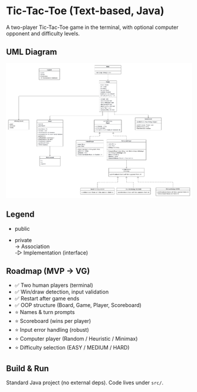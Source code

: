 # Tic-Tac-Toe (Text-based, Java)

A two-player Tic-Tac-Toe game in the terminal, with optional computer opponent and difficulty levels.

## UML Diagram
![UML Diagram](docs/treirad-uml.png)

## Legend
+ public  
- private  
→ Association  
-▷ Implementation (interface)

## Roadmap (MVP → VG)
- ✅ Two human players (terminal)
- ✅ Win/draw detection, input validation
- ✅ Restart after game ends
- ✅ OOP structure (Board, Game, Player, Scoreboard)
- ⭐ Names & turn prompts
- ⭐ Scoreboard (wins per player)
- ⭐ Input error handling (robust)
- ⭐ Computer player (Random / Heuristic / Minimax)
- ⭐ Difficulty selection (EASY / MEDIUM / HARD)

## Build & Run
Standard Java project (no external deps). Code lives under `src/`.
